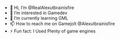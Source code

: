 - 👋 Hi, I’m @RealAlexutbrainisfire
- 👀 I’m interested in Gamedev
- 🌱 I’m currently learning GML
- 📫 How to reach me on Gamejolt @Alexutbrainisfire
- ⚡ Fun fact: I Used Plenty of game engines

<!---
RealAlexutbrainisfire/RealAlexutbrainisfire is a ✨ special ✨ repository because its `README.md` (this file) appears on your GitHub profile.
You can click the Preview link to take a look at your changes.
--->
